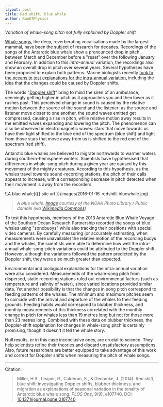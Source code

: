 ```yaml
---
layout: post
title: Red shift, blue whale
author: RaoOfPhysics
---
```


_Variation of whale-song pitch not fully explained by Doppler shift_

[Whale songs](https://en.wikipedia.org/wiki/Blue_whale#Vocalizations), the deep, reverberating vocalisations made by the largest mammal, have been the subject of research for decades.
Recordings of the songs of the Antarctic blue whale show a pronounced drop in pitch between March and December before a "reset" over the following January and February.
In addition to this *intra-annual* variation, the recordings also show an overall drop in pitch over several years.
Several hypotheses have been proposed to explain both patterns.
Marine biologists recently [took to the oceans to test explanations for the intra-annual variation](http://dx.doi.org/10.1371/journal.pone.0107740), including the idea that the changes could be caused by Doppler shifts.

The words "[Doppler shift](https://en.wikipedia.org/wiki/Doppler_effect)" bring to mind the siren of an ambulance, seemingly getting higher in pitch as it approaches you and then lower as it rushes past.
This perceived change in sound is caused by the relative motion between the source of the sound and the listener: as the source and listener move closer to one another, the sound waves emitted get compressed, causing a rise in pitch, while relative motion away results in the emitted waves expanding and lowering the pitch.
The phenomenon can also be observed in electromagnetic waves: stars that move towards us have their light shifted to the blue end of the spectrum (blue shift) and light from those stars that move away from us is shifted to the red end of the spectrum (red shift).

Antarctic blue whales are believed to migrate northwards to warmer waters during southern-hemisphere winters.
Scientists have hypothesised that differences in whale-song pitch during a given year are caused by this movement of the mighty creatures.
According to this hypothesis, as the whales travel towards sound-recording stations, the pitch of their calls appears to increase, with a corresponding decrease in pitch detected when their movement is away from the recorders.

![A blue whale]({{ site.url }}/images/2016-01-16-redshift-bluewhale.jpg)

> _A blue whale. [Image](https://www.flickr.com/photos/51647007@N08/5187320081) courtesy of the NOAA Photo Library / Public domain (via [Wikimedia Commons](https://commons.wikimedia.org/wiki/File:Anim1754_-_Flickr_-_NOAA_Photo_Library.jpg))_

To test this hypothesis, members of the 2013 Antarctic Blue Whale Voyage of the Southern Ocean Research Partnership recorded the songs of blue whales using "sonobuoys" while also tracking their positions with special video cameras.
By carefully measuring (or accurately estimating, when measurements were unavailable) the relative motion of the recording buoys and the whales, the scientists were able to determine how well the intra-annual whale-song-pitch variations could be attributed to the Doppler shift.
However, although the variations followed the pattern predicted by the Doppler shift, they were also much greater than expected.

Environmental and biological explanations for the intra-annual variation were also considered.
Measurements of the whale-song pitch from dispersed, static recording stations ruled out environmental factors (such as temperature and salinity of water), since varied locations provided similar data.
Yet another possibility is that the changes in song pitch correspond to feeding patterns of the whales.
The minimum and maximum pitches seem to coincide with the arrival and departure of the whales to their feeding grounds.
Feeding habits would correspond to blubber thickness, and monthly measurements of this thickness correlated with the monthly change in pitch for whales less than 19 metres long but not for those more than 23 metres long.
Combined with these data on blubber thickness, the Doppler-shift explanation for changes in whale-song pitch is certainly promising, though it doesn't it tell the whole story.

Null results, or in this case inconclusive ones, are crucial to science.
They help scientists refine their theories and discard unsatisfactory assumptions.
Also, future researchers are better equipped to take advantage of this work and correct for Doppler shifts when measuring the pitch of whale songs.

---
Citation:

> Miller, H.S., Leaper, R., Calderan, S., & Gedamke, J. (2014).
Red shift, blue shift: investigating Doppler shifts, blubber thickness, and migration as explanations of seasonal variation in the tonality of Antarctic blue whale song.
_PLOS One_, 9(9), e107740.
DOI: [ 10.1371/journal.pone.0107740](http://dx.doi.org/10.1371/journal.pone.0107740)
